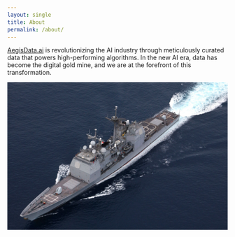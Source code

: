 ```yaml
---
layout: single
title: About
permalink: /about/
---
```


<head>
	<link rel="stylesheet" href="/resource/styles.css">
</head>

<p>
<a href="{{ site.baseurl }}">AegisData.ai</a> is revolutionizing the AI industry through meticulously curated data
that powers high-performing algorithms.
In the new AI era, data has become the digital gold mine, and we are at the forefront of this transformation.
</p>

<div class="img-container">
<img src="/assets/images/US-Navy-Guided-Missile-Cruiser-USS-Lake-Champlain.jpg">
</div>

